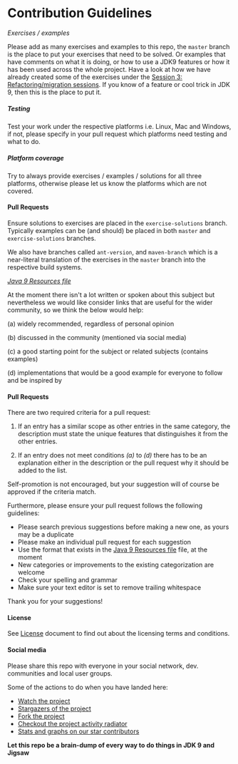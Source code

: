 # Contribution Guidelines

_Exercises  / examples_

Please add as many exercises and examples to this repo, the `master` branch is the place to put your exercises that need to be solved. Or examples that have comments on what it is doing, or how to use a JDK9 features or how it has been used across the whole project. Have a look at how we have already created some of the exercises under the [Session 3: Refactoring/migration sessions](https://github.com/AdoptOpenJDK/jdk9-jigsaw/tree/master/session-3-refactoring-migration).
If you know of a feature or cool trick in JDK 9, then this is the place to put it.

##### Testing

Test your work under the respective platforms i.e. Linux, Mac and Windows, if not, please specify in your pull request which platforms need testing and what to do.

##### Platform coverage

Try to always provide exercises / examples / solutions for all three platforms, otherwise please let us know the platforms which are not covered. 

#### Pull Requests 

Ensure solutions to exercises are placed in the `exercise-solutions` branch. Typically examples can be (and should) be placed in both `master` and `exercise-solutions` branches.

We also have branches called `ant-version`, and `maven-branch` which is a near-literal translation of the exercises in the `master` branch into the respective build systems. 

_[Java 9 Resources file](https://github.com/AdoptOpenJDK/jdk9-jigsaw/blob/master/Java-9-Resources.md)_

At the moment there isn't a lot written or spoken about this subject but nevertheless we would like consider links that are useful for the wider community, so we think the below would help:

(a) widely recommended, regardless of personal opinion

(b) discussed in the community (mentioned via social media)

(c) a good starting point for the subject or related subjects (contains examples)

(d) implementations that would be a good example for everyone to follow and be inspired by


#### Pull Requests 

There are two required criteria for a pull request:

1. If an entry has a similar scope as other entries in the same category, the description must state the unique features that distinguishes it from the other entries.

2. If an entry does not meet conditions *(a)* to *(d)* there has to be an explanation either in the description or the pull request why it should be added to the list.

Self-promotion is not encouraged, but your suggestion will of course be approved if the criteria match.

Furthermore, please ensure your pull request follows the following guidelines:

* Please search previous suggestions before making a new one, as yours may be a duplicate
* Please make an individual pull request for each suggestion
* Use the format that exists in the [Java 9 Resources file](https://github.com/AdoptOpenJDK/jdk9-jigsaw/blob/master/Java-9-Resources.md) file, at the moment 
* New categories or improvements to the existing categorization are welcome
* Check your spelling and grammar
* Make sure your text editor is set to remove trailing whitespace

Thank you for your suggestions!

#### License

See [License](LICENSE) document to find out about the licensing terms and conditions.

#### Social media

Please share this repo with everyone in your social network, dev. communities and local user groups. 

Some of the actions to do when you have landed here:
- [Watch the project](https://github.com/AdoptOpenJDK/jdk9-jigsaw/subscription)
- [Stargazers of the project](https://github.com/AdoptOpenJDK/jdk9-jigsaw/stargazers)
- [Fork the project](https://github.com/AdoptOpenJDK/jdk9-jigsaw/graphs/contributors#fork-destination-box)
- [Checkout the project activity radiator](https://github.com/AdoptOpenJDK/jdk9-jigsaw/pulse)
- [Stats and graphs on our star contributors](https://github.com/AdoptOpenJDK/jdk9-jigsaw/graphs/contributors)  

**Let this repo be a brain-dump of every way to do things in JDK 9 and Jigsaw**
